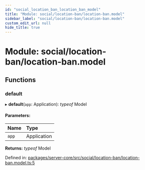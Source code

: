 ```yaml
---
id: "social_location_ban_location_ban_model"
title: "Module: social/location-ban/location-ban.model"
sidebar_label: "social/location-ban/location-ban.model"
custom_edit_url: null
hide_title: true
---
```


# Module: social/location-ban/location-ban.model

## Functions

### default

▸ **default**(`app`: Application): *typeof* Model

#### Parameters:

Name | Type |
:------ | :------ |
`app` | Application |

**Returns:** *typeof* Model

Defined in: [packages/server-core/src/social/location-ban/location-ban.model.ts:5](https://github.com/xr3ngine/xr3ngine/blob/673ad6a5f/packages/server-core/src/social/location-ban/location-ban.model.ts#L5)
